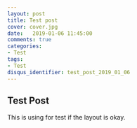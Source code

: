 ```yaml
---
layout: post
title: Test post
cover: cover.jpg
date:   2019-01-06 11:45:00
comments: true
categories: 
- Test
tags:
- Test
disqus_identifier: test_post_2019_01_06
---
```


## Test Post

This is using for test if the layout is okay.
